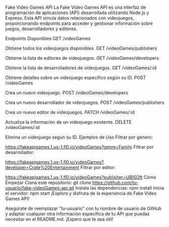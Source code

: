 Fake Video Games API
La Fake Video Games API es una interfaz de programación de aplicaciones (API) desarrollada utilizando Node.js y Express. Esta API simula datos relacionados con videojuegos, proporcionando endpoints para acceder y gestionar información sobre juegos, desarrolladores y editores.

Endpoints Disponibles
GET /videoGames

Obtiene todos los videojuegos disponibles.
GET /videoGames/publishers

Obtiene la lista de editores de videojuegos.
GET /videoGames/developers

Obtiene la lista de desarrolladores de videojuegos.
GET /videoGames/:id

Obtiene detalles sobre un videojuego específico según su ID.
POST /videoGames

Crea un nuevo videojuego.
POST /videoGames/developers

Crea un nuevo desarrollador de videojuegos.
POST /videoGames/publishers

Crea un nuevo editor de videojuegos.
PATCH /videoGames/:id

Actualiza la información de un videojuego existente.
DELETE /videoGames/:id

Elimina un videojuego según su ID.
Ejemplos de Uso
Filtrar por género:

https://fakeapigames.1.us-1.fl0.io/videoGames?genre=Family
Filtrar por desarrollador:

https://fakeapigames.1.us-1.fl0.io/videoGames?developer=Crate%20Entertainment
Filtrar por editor:

https://fakeapigames.1.us-1.fl0.io/videoGames?publisher=UBISOft
Cómo Empezar
Clona este repositorio: git clone https://github.com/tu-usuario/fake-videoGames-api.git
Instala las dependencias: npm install
Inicia el servidor: npm start
¡Explora y disfruta de la experiencia de Fake Video Games API!

Asegúrate de reemplazar "tu-usuario" con tu nombre de usuario de GitHub y adaptar cualquier otra información específica de tu API que puedas necesitar en el README.md. ¡Espero que te sea útil!
